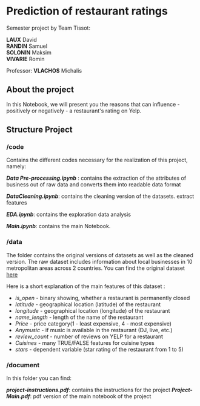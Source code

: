 
# Prediction of restaurant ratings

Semester project by Team Tissot:   

**LAUX** David  
**RANDIN** Samuel   
**SOLONIN** Maksim  
**VIVARIE** Romin  

Professor: **VLACHOS** Michalis

## About the project
In this Notebook, we will present you the reasons that can influence - positively or negatively - a restaurant's rating on Yelp.

## Structure Project


### /code
Contains the different codes necessary for the realization of this project, namely:

***Data Pre-processing.ipynb*** : contains the extraction of the attributes of business out of raw data and converts them into readable data format 

***DataCleaning.ipynb***: contains the cleaning version of the datasets. extract features

***EDA.ipynb***: contains the exploration data analysis

***Main.ipynb***: contains the main Notebook.


### /data
The folder contains the original versions of datasets as well as the cleaned version. The raw dataset includes information about local businesses in 10 metropolitan areas across 2 countries.
You can find the original dataset [here](https://www.yelp.com/dataset/challenge)

Here is a short explanation of the main features of this dataset :
* *is_open* - binary showing, whether a restaurant is permanently closed
* *latitude* - geographical location (latitude) of the restaurant
* *longitude* - geographical location (longitude) of the restaurant
* *name_length* - length of the name of the restaurant
* *Price* - price category(1 - least expensive, 4 - most expensive)
* *Anymusic* - if music is available in the restaurant (DJ, live, etc.)
* *review_count* - number of reviews on YELP for a restaurant
* *Cuisines* - many TRUE/FALSE features for cuisine types
* *stars* - dependent variable (star rating of the restaurant from 1 to 5)
### /document
In this folder you can find: 
  
***project-instructions.pdf***: contains the instructions for the project
***Project-Main.pdf***: pdf version of the main notebook of the project
